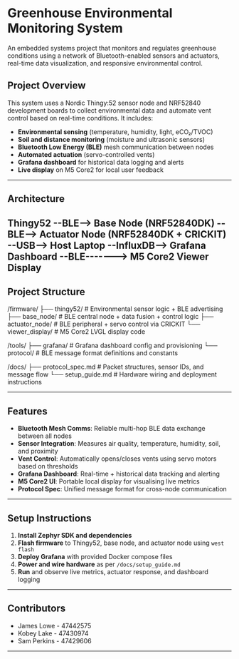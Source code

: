 # Greenhouse Environmental Monitoring System

An embedded systems project that monitors and regulates greenhouse conditions using a network of Bluetooth-enabled sensors and actuators, real-time data visualization, and responsive environmental control.

## Project Overview

This system uses a Nordic Thingy:52 sensor node and NRF52840 development boards to collect environmental data and automate vent control based on real-time conditions. It includes:

- **Environmental sensing** (temperature, humidity, light, eCO₂/TVOC)
- **Soil and distance monitoring** (moisture and ultrasonic sensors)
- **Bluetooth Low Energy (BLE)** mesh communication between nodes
- **Automated actuation** (servo-controlled vents)
- **Grafana dashboard** for historical data logging and alerts
- **Live display** on M5 Core2 for local user feedback

---

## Architecture

  Thingy52 --BLE--> Base Node (NRF52840DK) --BLE--> Actuator Node (NRF52840DK + CRICKIT)
                                           --USB--> Host Laptop --InfluxDB--> Grafana Dashboard
                                                                --BLE-------> M5 Core2 Viewer Display
---
## Project Structure

  /firmware/
  ├── thingy52/ # Environmental sensor logic + BLE advertising
  ├── base_node/ # BLE central node + data fusion + control logic
  ├── actuator_node/ # BLE peripheral + servo control via CRICKIT
  └── viewer_display/ # M5 Core2 LVGL display code
  
  /tools/
  ├── grafana/ # Grafana dashboard config and provisioning
  └── protocol/ # BLE message format definitions and constants
  
  /docs/
  ├── protocol_spec.md # Packet structures, sensor IDs, and message flow
  └── setup_guide.md # Hardware wiring and deployment instructions

---

## Features

- **Bluetooth Mesh Comms**: Reliable multi-hop BLE data exchange between all nodes
-  **Sensor Integration**: Measures air quality, temperature, humidity, soil, and proximity
-  **Vent Control**: Automatically opens/closes vents using servo motors based on thresholds
-  **Grafana Dashboard**: Real-time + historical data tracking and alerting
-  **M5 Core2 UI**: Portable local display for visualising live metrics
-  **Protocol Spec**: Unified message format for cross-node communication

---

## Setup Instructions

1. **Install Zephyr SDK and dependencies**
2. **Flash firmware** to Thingy52, base node, and actuator node using `west flash`
3. **Deploy Grafana** with provided Docker compose files
4. **Power and wire hardware** as per `/docs/setup_guide.md`
5. **Run** and observe live metrics, actuator response, and dashboard logging

---

## Contributors

- James Lowe - 47442575
- Kobey Lake - 47430974
- Sam Perkins - 47429606

---
